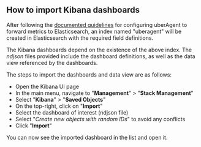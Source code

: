 ## How to import Kibana dashboards

After following the [documented guidelines](https://docs.citrix.com/en-us/uberagent/current-release/installation/backend/installing-elasticsearch) for configuring uberAgent to forward metrics to Elasticsearch, an index named "uberagent" will be created in Elasticsearch with the required field definitions.

The Kibana dashboards depend on the existence of the above index.
The _ndjson_ files provided include the dashboard definitions, as well as the data view referenced by the dashboards.

The steps to import the dashboards and data view are as follows:
* Open the Kibana UI page
* In the main menu, navigate to "**Management**" > "**Stack Management**"
* Select "**Kibana**" > "**Saved Objects**"
* On the top-right, click on "**Import**"
* Select the dashboard of interest (ndjson file)
* Select "_Create new objects with random IDs_" to avoid any conflicts
* Click "**Import**"

You can now see the imported dashboard in the list and open it.